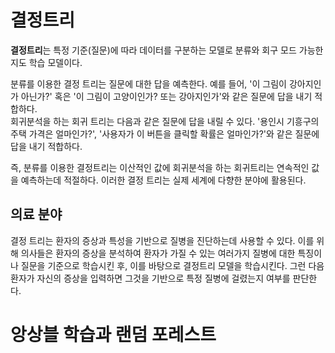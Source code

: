 # 결정트리
**결정트리**는 특정 기준(질문)에 따라 데이터를 구분하는 모델로 분류와 회구 모드 가능한 지도 학습 모델이다.  

분류를 이용한 결정 트리는 질문에 대한 답을 예측한다. 예를 들어, '이 그림이 강아지인가 아닌가?' 혹은 '이 그림이 고양이인가? 또는 강아지인가'와 같은 질문에 답을 내기 적합하다.  
회귀분석을 하는 회귀 트리는 다음과 같은 질문에 답을 내릴 수 있다. '용인시 기흥구의 주택 가격은 얼마인가?', '사용자가 이 버튼을 클릭할 확률은 얼마인가?'와 같은 질문에 답을 내기 적합하다.  

즉, 분류를 이용한 결정트리는 이산적인 값에 회귀분석을 하는 회귀트리는 연속적인 값을 예측하는데 적절하다. 이러한 결정 트리는 실제 세계에 다향한 분야에 활용된다.  

## 의료 분야
결정 트리는 환자의 증상과 특성을 기반으로 질병을 진단하는데 사용할 수 있다. 이를 위해 의사들은 환자의 증상을 분석하여 환자가 가질 수 있는 여러가지 질병에 대한 특징이나 질문을 기준으로 학습시킨 후, 이를 바탕으로 결정트리 모델을 학습시킨다. 
그런 다음 환자가 자신의 증상을 입력하면 그것을 기반으로 특정 질병에 걸렸는지 여부를 판단한다.


# 앙상블 학습과 랜덤 포레스트

